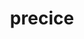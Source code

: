 ---
title: "precice"
layout: cache
categories: [package, develop]
meta: {"versions": ["2.5.0"], "compilers": ["cce@=15.0.1", "gcc@=11.4.0", "gcc@=9.4.0", "oneapi@=2023.2.0"], "oss": ["rhel8", "ubuntu20.04", "ubuntu22.04"], "platforms": ["linux"], "targets": ["aarch64", "neoverse_v1", "ppc64le", "x86_64_v3", "zen4"], "stacks": ["e4s", "e4s-aarch64", "e4s-cray-rhel", "e4s-neoverse_v1", "e4s-oneapi", "e4s-power", "root"], "num_specs": 12, "num_specs_by_stack": {"e4s-cray-rhel": 3, "root": 12, "e4s-neoverse_v1": 2, "e4s-power": 2, "e4s": 2, "e4s-oneapi": 2, "e4s-aarch64": 1}}
spec_details: [{"hash": "q3h6cbu6noifomhmkobaufvnhd4m6bvp", "compiler": "cce@=15.0.1", "versions": ["2.5.0"], "os": "rhel8", "platform": "linux", "target": "zen4", "variants": ["build_system=cmake", "build_type=Release", "~checked", "~debug_log", "generator=make", "~ipo", "+mpi", "+petsc", "~python", "+shared"], "stacks": ["e4s-cray-rhel", "root"], "size": "-", "tarball": "https://binaries.spack.io/develop/build_cache/linux-rhel8-zen4/cce-15.0.1/precice-2.5.0/linux-rhel8-zen4-cce-15.0.1-precice-2.5.0-q3h6cbu6noifomhmkobaufvnhd4m6bvp.spack"}, {"hash": "4jh4zv4vgunp5qpqy5d2x6vjbfhubsb3", "compiler": "cce@=15.0.1", "versions": ["2.5.0"], "os": "rhel8", "platform": "linux", "target": "zen4", "variants": ["build_system=cmake", "build_type=Release", "~checked", "~debug_log", "generator=make", "~ipo", "+mpi", "+petsc", "~python", "+shared"], "stacks": ["e4s-cray-rhel", "root"], "size": "-", "tarball": "https://binaries.spack.io/develop/build_cache/linux-rhel8-zen4/cce-15.0.1/precice-2.5.0/linux-rhel8-zen4-cce-15.0.1-precice-2.5.0-4jh4zv4vgunp5qpqy5d2x6vjbfhubsb3.spack"}, {"hash": "xtf5pcibqdwbzpmjlha7s52iei5wfhm6", "compiler": "cce@=15.0.1", "versions": ["2.5.0"], "os": "rhel8", "platform": "linux", "target": "zen4", "variants": ["build_system=cmake", "build_type=Release", "~checked", "~debug_log", "generator=make", "~ipo", "+mpi", "+petsc", "~python", "+shared"], "stacks": ["e4s-cray-rhel", "root"], "size": "-", "tarball": "https://binaries.spack.io/develop/build_cache/linux-rhel8-zen4/cce-15.0.1/precice-2.5.0/linux-rhel8-zen4-cce-15.0.1-precice-2.5.0-xtf5pcibqdwbzpmjlha7s52iei5wfhm6.spack"}, {"hash": "gdo4yvoe74bugb2kn4w5yno4juyh52js", "compiler": "gcc@=11.4.0", "versions": ["2.5.0"], "os": "ubuntu20.04", "platform": "linux", "target": "neoverse_v1", "variants": ["build_system=cmake", "build_type=Release", "~checked", "~debug_log", "generator=make", "~ipo", "+mpi", "+petsc", "~python", "+shared"], "stacks": ["e4s-neoverse_v1", "root"], "size": "-", "tarball": "https://binaries.spack.io/develop/build_cache/linux-ubuntu20.04-neoverse_v1/gcc-11.4.0/precice-2.5.0/linux-ubuntu20.04-neoverse_v1-gcc-11.4.0-precice-2.5.0-gdo4yvoe74bugb2kn4w5yno4juyh52js.spack"}, {"hash": "o4vzweqwoflsp4vkoujvzuuowtrtnyor", "compiler": "gcc@=11.4.0", "versions": ["2.5.0"], "os": "ubuntu20.04", "platform": "linux", "target": "neoverse_v1", "variants": ["build_system=cmake", "build_type=Release", "~checked", "~debug_log", "generator=make", "~ipo", "+mpi", "+petsc", "~python", "+shared"], "stacks": ["e4s-neoverse_v1", "root"], "size": "-", "tarball": "https://binaries.spack.io/develop/build_cache/linux-ubuntu20.04-neoverse_v1/gcc-11.4.0/precice-2.5.0/linux-ubuntu20.04-neoverse_v1-gcc-11.4.0-precice-2.5.0-o4vzweqwoflsp4vkoujvzuuowtrtnyor.spack"}, {"hash": "ttaqf6mxyiv466gspo7i62qsorzi4sey", "compiler": "gcc@=9.4.0", "versions": ["2.5.0"], "os": "ubuntu20.04", "platform": "linux", "target": "ppc64le", "variants": ["build_system=cmake", "build_type=Release", "~checked", "~debug_log", "generator=make", "~ipo", "+mpi", "+petsc", "~python", "+shared"], "stacks": ["e4s-power", "root"], "size": "-", "tarball": "https://binaries.spack.io/develop/build_cache/linux-ubuntu20.04-ppc64le/gcc-9.4.0/precice-2.5.0/linux-ubuntu20.04-ppc64le-gcc-9.4.0-precice-2.5.0-ttaqf6mxyiv466gspo7i62qsorzi4sey.spack"}, {"hash": "cfmplglo7lrfgqcdc7qfil4gaimnnt7y", "compiler": "gcc@=9.4.0", "versions": ["2.5.0"], "os": "ubuntu20.04", "platform": "linux", "target": "ppc64le", "variants": ["build_system=cmake", "build_type=Release", "~checked", "~debug_log", "generator=make", "~ipo", "+mpi", "+petsc", "~python", "+shared"], "stacks": ["e4s-power", "root"], "size": "-", "tarball": "https://binaries.spack.io/develop/build_cache/linux-ubuntu20.04-ppc64le/gcc-9.4.0/precice-2.5.0/linux-ubuntu20.04-ppc64le-gcc-9.4.0-precice-2.5.0-cfmplglo7lrfgqcdc7qfil4gaimnnt7y.spack"}, {"hash": "dcveqjkll3smidvtxwhfkvizqend7m7f", "compiler": "gcc@=11.4.0", "versions": ["2.5.0"], "os": "ubuntu20.04", "platform": "linux", "target": "x86_64_v3", "variants": ["build_system=cmake", "build_type=Release", "~checked", "~debug_log", "generator=make", "~ipo", "+mpi", "+petsc", "~python", "+shared"], "stacks": ["root", "e4s"], "size": "-", "tarball": "https://binaries.spack.io/develop/build_cache/linux-ubuntu20.04-x86_64_v3/gcc-11.4.0/precice-2.5.0/linux-ubuntu20.04-x86_64_v3-gcc-11.4.0-precice-2.5.0-dcveqjkll3smidvtxwhfkvizqend7m7f.spack"}, {"hash": "p546qmar5mx2kzgxq6df2ycuaqbx62bd", "compiler": "gcc@=11.4.0", "versions": ["2.5.0"], "os": "ubuntu20.04", "platform": "linux", "target": "x86_64_v3", "variants": ["build_system=cmake", "build_type=Release", "~checked", "~debug_log", "generator=make", "~ipo", "+mpi", "+petsc", "~python", "+shared"], "stacks": ["root", "e4s"], "size": "-", "tarball": "https://binaries.spack.io/develop/build_cache/linux-ubuntu20.04-x86_64_v3/gcc-11.4.0/precice-2.5.0/linux-ubuntu20.04-x86_64_v3-gcc-11.4.0-precice-2.5.0-p546qmar5mx2kzgxq6df2ycuaqbx62bd.spack"}, {"hash": "i76qsaljac6ldqrrun74ga6ivyxdx4uh", "compiler": "oneapi@=2023.2.0", "versions": ["2.5.0"], "os": "ubuntu20.04", "platform": "linux", "target": "x86_64_v3", "variants": ["build_system=cmake", "build_type=Release", "~checked", "~debug_log", "generator=make", "~ipo", "+mpi", "+petsc", "~python", "+shared"], "stacks": ["root", "e4s-oneapi"], "size": "-", "tarball": "https://binaries.spack.io/develop/build_cache/linux-ubuntu20.04-x86_64_v3/oneapi-2023.2.0/precice-2.5.0/linux-ubuntu20.04-x86_64_v3-oneapi-2023.2.0-precice-2.5.0-i76qsaljac6ldqrrun74ga6ivyxdx4uh.spack"}, {"hash": "qpqd2d3p257ttcekqyh6bvm6wyclby5r", "compiler": "oneapi@=2023.2.0", "versions": ["2.5.0"], "os": "ubuntu20.04", "platform": "linux", "target": "x86_64_v3", "variants": ["build_system=cmake", "build_type=Release", "~checked", "~debug_log", "generator=make", "~ipo", "+mpi", "+petsc", "~python", "+shared"], "stacks": ["root", "e4s-oneapi"], "size": "-", "tarball": "https://binaries.spack.io/develop/build_cache/linux-ubuntu20.04-x86_64_v3/oneapi-2023.2.0/precice-2.5.0/linux-ubuntu20.04-x86_64_v3-oneapi-2023.2.0-precice-2.5.0-qpqd2d3p257ttcekqyh6bvm6wyclby5r.spack"}, {"hash": "nyjneztci3z55j6ae4sfzwas6xgjb2vd", "compiler": "gcc@=11.4.0", "versions": ["2.5.0"], "os": "ubuntu22.04", "platform": "linux", "target": "aarch64", "variants": ["build_system=cmake", "build_type=Release", "~checked", "~debug_log", "generator=make", "~ipo", "+mpi", "+petsc", "~python", "+shared"], "stacks": ["root", "e4s-aarch64"], "size": "-", "tarball": "https://binaries.spack.io/develop/build_cache/linux-ubuntu22.04-aarch64/gcc-11.4.0/precice-2.5.0/linux-ubuntu22.04-aarch64-gcc-11.4.0-precice-2.5.0-nyjneztci3z55j6ae4sfzwas6xgjb2vd.spack"}]
---